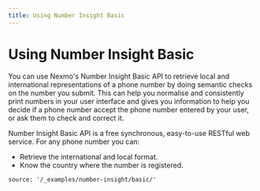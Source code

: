 ```yaml
---
title: Using Number Insight Basic
---
```


# Using Number Insight Basic

You can use Nexmo's Number Insight Basic API to retrieve local and international representations of a phone number by doing semantic checks on the number you submit. This can help you normalise and consistently print numbers in your user interface and gives you information to help you decide if a phone number accept the phone number entered by your user, or ask them to check and correct it.

Number Insight Basic API is a free synchronous, easy-to-use RESTful web service. For any phone number you can:

* Retrieve the international and local format.
* Know the country where the number is registered.

```tabbed_examples
source: '/_examples/number-insight/basic/'
```

